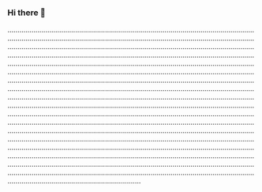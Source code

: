 ### Hi there 👋

...........................................................................................................................................................................................................................................................................................................................................................................................................................................................................................................................................................................................................................................................................................................................................................................................................................................................................................................................................................................................................................................................................................................................................................................................................................................................................................................................................................................................................................................................................................................................................................................................................................................................................................................................................................................................................................................................................................................................................................................................................................................................................................................................................................................................................................................................................................................................................................................................